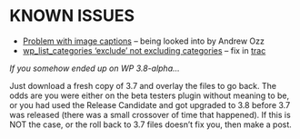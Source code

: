 # KNOWN ISSUES

- [Problem with image captions](http://wordpress.org/support/topic/problem-with-image-captions-after-37-upgrade?replies=24) – being looked into by Andrew Ozz
- [wp_list_categories ‘exclude’ not excluding categories](http://wordpress.org/support/topic/wp_list_categories-does-not-accept-exclude-anymore?replies=8) – fix in [trac](http://core.trac.wordpress.org/ticket/25710#comment:9)

_If you somehow ended up on WP 3.8-alpha…_ 

Just download a fresh copy of 3.7 and overlay the files to go back. The odds are you were either on the beta testers plugin without meaning to be, or you had used the Release Candidate and got upgraded to 3.8 before 3.7 was released (there was a small crossover of time that happened). If this is NOT the case, or the roll back to 3.7 files doesn’t fix you, then make a post.